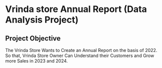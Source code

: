 # Vrinda store Annual Report (Data Analysis Project)
## Project Objective
The Vrinda Store Wants to Create an Annual Report on the basis of 2022. So that, Vrinda Store Owner Can Understand their Customers and Grow more Sales in 2023 and 2024.


